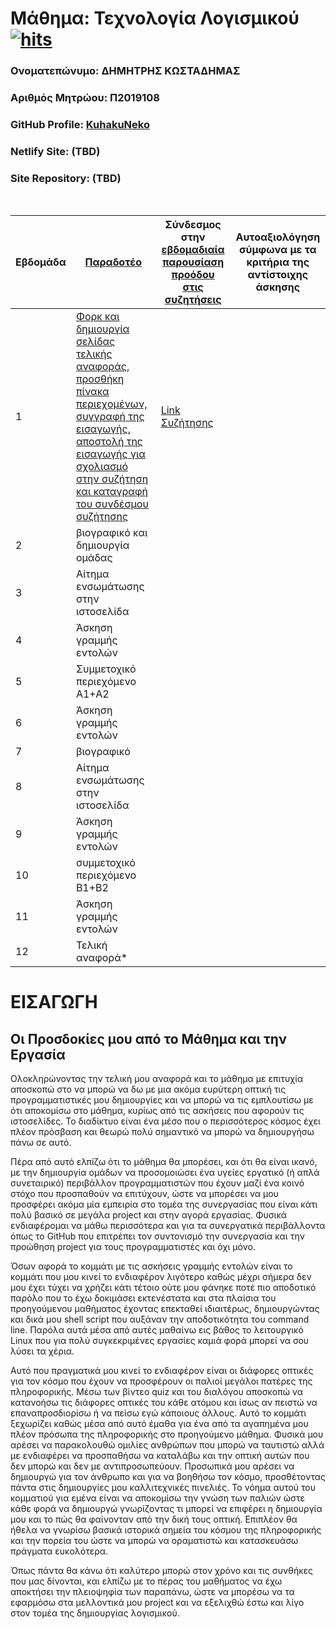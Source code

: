 # Μάθημα: Τεχνολογία Λογισμικού [![hits](https://hits.deltapapa.io/github/KuhakuNeko/sw.svg)](https://hits.deltapapa.io)

### Ονοματεπώνυμο: ΔΗΜΗΤΡΗΣ ΚΩΣΤΑΔΗΜΑΣ
### Αριθμός Μητρώου: Π2019108
### GitHub Profile: [KuhakuNeko](https://github.com/KuhakuNeko)
### Netlify Site: (TBD)
### Site Repository: (TBD)
<br />

| Εβδομάδα | [Παραδοτέο](https://courses-ionio.github.io/help/deliverables/) | Σύνδεσμος στην [εβδομαδιαία παρουσίαση προόδου στις συζητήσεις](https://github.com/courses-ionio/help/discussions/categories/show-and-tell) | Αυτοαξιολόγηση σύμφωνα με τα κριτήρια της αντίστοιχης άσκησης |
| --- | --- | --- | --- |
| 1 | [Φορκ και δημιουργία σελίδας τελικής αναφοράς, προσθήκη πίνακα περιεχομένων, συγγραφή της εισαγωγής, αποστολή της εισαγωγής για σχολιασμό στην συζήτηση και καταγραφή του συνδέσμου συζήτησης](#εισαγωγη) | [Link Συζήτησης](https://github.com/courses-ionio/help/discussions/65#discussion-3883654) | |
| 2 | βιογραφικό και δημιουργία ομάδας | | |
| 3 | Αίτημα ενσωμάτωσης στην ιστοσελίδα | | |
| 4 | Άσκηση γραμμής εντολών | | |
| 5 | Συμμετοχικό περιεχόμενο A1+A2 | | |
| 6 | Άσκηση γραμμής εντολών | | |
| 7 | βιογραφικό | | |
| 8 | Αίτημα ενσωμάτωσης στην ιστοσελίδα | | |
| 9 | Άσκηση γραμμής εντολών | | |
| 10 | συμμετοχικό περιεχόμενο B1+B2 | | |
| 11 | Άσκηση γραμμής εντολών | | |
| 12 | Τελική αναφορά* | | |

# ΕΙΣΑΓΩΓΗ

## Οι Προσδοκίες μου από το Μάθημα και την Εργασία
Ολοκληρώνοντας την τελική μου αναφορά και το μάθημα με επιτυχία αποσκοπώ στο να μπορώ να δω με μια ακόμα ευρύτερη οπτική τις προγραμματιστικές μου δημιουργίες και να μπορώ να τις εμπλουτίσω με ότι αποκομίσω στο μάθημα, κυρίως από τις ασκήσεις που αφορούν τις ιστοσελίδες. Το διαδίκτυο είναι ένα μέσο που ο περισσότερος κόσμος έχει πλέον πρόσβαση και θεωρώ πολύ σημαντικό να μπορώ να δημιουργήσω πάνω σε αυτό.<br>

Πέρα από αυτό ελπίζω ότι το μάθημα θα μπορέσει, και ότι θα είναι ικανό, με την δημιουργία ομάδων να προσομοιώσει ένα υγείες εργατικό (ή απλά συνεταιρικό) περιβάλλον προγραμματιστών που έχουν μαζί ένα κοινό στόχο που προσπαθούν να επιτύχουν, ώστε να μπορέσει να μου προσφέρει ακόμα μία εμπειρία στο τομέα της συνεργασίας που είναι κάτι πολύ βασικό σε μεγάλα project και στην αγορά εργασίας. Φυσικά ενδιαφέρομαι να μάθω περισσότερα και για τα συνεργατικά περιβάλλοντα όπως το GitHub που επιτρέπει τον συντονισμό την συνεργασία και την προώθηση project για τους προγραμματιστές και όχι μόνο.<br>

Όσων αφορά το κομμάτι με τις ασκήσεις γραμμής εντολών είναι το κομμάτι που μου κινεί το ενδιαφέρον λιγότερο καθώς μέχρι σήμερα δεν μου έχει τύχει να χρήζει κάτι τέτοιο ούτε μου φάνηκε ποτέ πιο αποδοτικό παρόλο που το έχω δοκιμάσει εκτενέστατα και στα πλαίσια του προηγούμενου μαθήματος έχοντας επεκταθεί ιδιαιτέρως, δημιουργώντας και δικά μου shell script που αυξάναν την αποδοτικότητα του command line. Παρόλα αυτά μέσα από αυτές μαθαίνω εις βάθος το λειτουργικό Linux που για πολύ συγκεκριμένες εργασίες καμιά φορά μπορεί να σου λύσει τα χέρια.<br>

Αυτό που πραγματικά μου κινεί το ενδιαφέρον είναι οι διάφορες οπτικές για τον κόσμο που έχουν να προσφέρουν οι παλιοί μεγάλοι πατέρες της πληροφορικής. Μέσω των βίντεο quiz και του διαλόγου αποσκοπώ να κατανοήσω τις διάφορες οπτικές του κάθε ατόμου και ίσως αν πειστώ να επαναπροσδιορίσω ή να πείσω εγώ κάποιους άλλους. Αυτό το κομμάτι ξεχωρίζει καθώς μέσα από αυτό έμαθα για ένα από τα αγαπημένα μου πλέον πρόσωπα της πληροφορικής στο προηγούμενο μάθημα. Φυσικά μου αρέσει να παρακολουθώ ομιλίες ανθρώπων που μπορώ να ταυτιστώ αλλά με ενδιαφέρει να προσπαθήσω να καταλάβω και την οπτική αυτών που δεν μπορώ και δεν με αντιπροσωπεύουν. Προσωπικά μου αρέσει να δημιουργώ για τον άνθρωπο και για να βοηθήσω τον κόσμο, προσθέτοντας πάντα στις δημιουργίες μου καλλιτεχνικές πινελιές. Το νόημα αυτού του κομματιού για εμένα είναι να αποκομίσω την γνώση των παλιών ώστε κάθε φορά να δημιουργώ γνωρίζοντας τι μπορεί να επιφέρει η δημιουργία μου και το πώς θα φαίνονταν από την δική τους οπτική. Επιπλέον θα ήθελα να γνωρίσω βασικά ιστορικά σημεία του κόσμου της πληροφορικής και την πορεία του ώστε να μπορώ να οραματιστώ και κατασκευάσω πράγματα ευκολότερα.<br>

Όπως πάντα θα κάνω ότι καλύτερο μπορώ στον χρόνο και τις συνθήκες που μας δίνονται, και ελπίζω με το πέρας του μαθήματος να έχω αποκτήσει την πλειοψηφία των παραπάνω, ώστε να μπορέσω να τα εφαρμόσω στα μελλοντικά μου project και να εξελιχθώ έστω και λίγο στον τομέα της δημιουργίας λογισμικού.<br>
